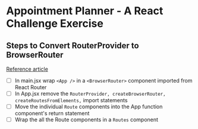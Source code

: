 # Appointment Planner - A React Challenge Exercise

## Steps to Convert RouterProvider to BrowserRouter

[Reference article](https://blog.webdevsimplified.com/2022-07/react-router/)

- [ ] In main.jsx wrap `<App />` in a `<BrowserRouter>` component imported from React Router
- [ ] In App.jsx remove the `RouterProvider, createBrowserRouter, createRoutesFromElements,` import statements
- [ ] Move the individual `Route` components into the App function component's return statement
- [ ] Wrap the all the Route components in a `Routes` component
